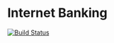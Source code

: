 # Internet Banking

[![Build Status](https://travis-ci.org/matmar3/internet-banking.svg?branch=master)](https://travis-ci.org/matmar3/internet-banking)
